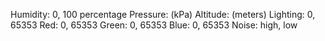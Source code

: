 Humidity: 0, 100 percentage
Pressure: (kPa)
Altitude: (meters)
Lighting: 0, 65353
Red: 0, 65353
Green: 0, 65353
Blue: 0, 65353
Noise: high, low